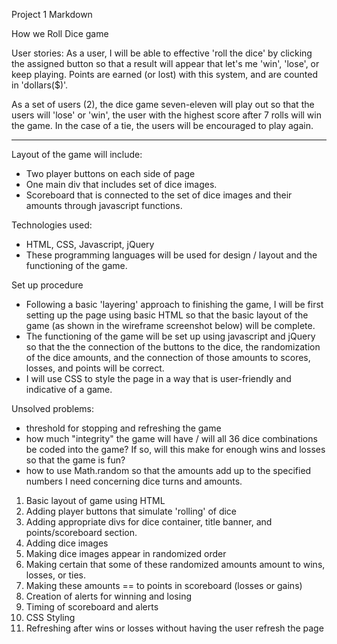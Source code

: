Project 1 Markdown

How we Roll Dice game

User stories: As a user, I will be able to effective 'roll the dice' by clicking the assigned button so that a result will appear that let's me 'win', 'lose', or keep playing. Points are earned (or lost) with this system, and are counted in 'dollars($)'.

As a set of users (2), the dice game seven-eleven will play out so that the users will 'lose' or 'win', the user with the highest score after 7 rolls will win the game. In the case of a tie, the users will be encouraged to play again.

_______

Layout of the game will include:

- Two player buttons on each side of page
- One main div that includes set of dice images.
- Scoreboard that is connected to the set of dice images and their amounts through javascript functions.


Technologies used:
- HTML, CSS, Javascript, jQuery
- These programming languages will be used for design / layout and the functioning of the game.

Set up procedure
- Following a basic 'layering' approach to finishing the game, I will be first setting up the page using basic HTML so that the basic layout of the game (as shown in the wireframe screenshot below) will be complete.
- The functioning of the game will be set up using javascript and jQuery so that the the connection of the buttons to the dice, the randomization of the dice amounts, and the connection of those amounts to scores, losses, and points will be correct.
- I will use CSS to style the page in a way that is user-friendly and indicative of a game.

Unsolved problems:
- threshold for stopping and refreshing the game
- how much "integrity" the game will have / will all 36 dice combinations be coded into the game? If so, will this make for enough wins and losses so that the game is fun?
- how to use Math.random so that the amounts add up to the specified numbers I need concerning dice turns and amounts.

1. Basic layout of game using HTML
2. Adding player buttons that simulate 'rolling' of dice
3. Adding appropriate divs for dice container, title banner, and points/scoreboard section.
4. Adding dice images
5. Making dice images appear in randomized order
6. Making certain that some of these randomized amounts amount to wins, losses, or ties.
7. Making these amounts == to points in scoreboard (losses or gains)
8. Creation of alerts for winning and losing
9. Timing of scoreboard and alerts
10. CSS Styling
11. Refreshing after wins or losses without having the user refresh the page
